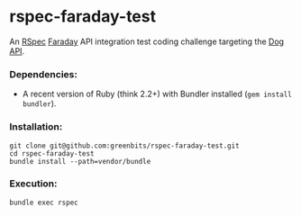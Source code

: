 # rspec-faraday-test
An [RSpec](https://relishapp.com/rspec) [Faraday](https://github.com/lostisland/faraday) API integration test coding challenge targeting the [Dog API](http://dog.ceo/dog-api/).

### Dependencies:
* A recent version of Ruby (think 2.2+) with Bundler installed (`gem install bundler`).

### Installation:
```
git clone git@github.com:greenbits/rspec-faraday-test.git
cd rspec-faraday-test
bundle install --path=vendor/bundle
```

### Execution:
```
bundle exec rspec
```

